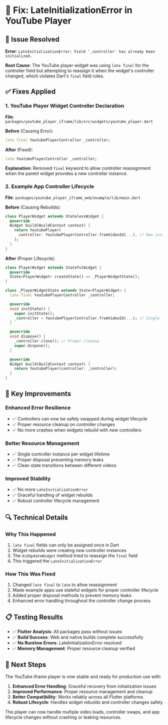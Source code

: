 # 🔧 Fix: LateInitializationError in YouTube Player

## 🚨 **Issue Resolved**

**Error**: `LateInitializationError: Field '_controller' has already been initialized.`

**Root Cause**: The YouTube player widget was using `late final` for the controller field but attempting to reassign it when the widget's controller changed, which violates Dart's `final` field rules.

## ✅ **Fixes Applied**

### 1. **YouTube Player Widget Controller Declaration**
**File**: `packages/youtube_player_iframe/lib/src/widgets/youtube_player.dart`

**Before** (Causing Error):
```dart
late final YoutubePlayerController _controller;
```

**After** (Fixed):
```dart
late YoutubePlayerController _controller;
```

**Explanation**: Removed `final` keyword to allow controller reassignment when the parent widget provides a new controller instance.

### 2. **Example App Controller Lifecycle**
**File**: `packages/youtube_player_iframe_web/example/lib/main.dart`

**Before** (Causing Rebuilds):
```dart
class PlayerWidget extends StatelessWidget {
  @override
  Widget build(BuildContext context) {
    return YoutubePlayer(
      controller: YoutubePlayerController.fromVideoId(...), // New instance every build!
    );
  }
}
```

**After** (Proper Lifecycle):
```dart
class PlayerWidget extends StatefulWidget {
  @override
  State<PlayerWidget> createState() => _PlayerWidgetState();
}

class _PlayerWidgetState extends State<PlayerWidget> {
  late final YoutubePlayerController _controller;

  @override
  void initState() {
    super.initState();
    _controller = YoutubePlayerController.fromVideoId(...); // Single instance
  }

  @override
  void dispose() {
    _controller.close(); // Proper cleanup
    super.dispose();
  }

  @override
  Widget build(BuildContext context) {
    return YoutubePlayer(controller: _controller);
  }
}
```

## 🎯 **Key Improvements**

### **Enhanced Error Resilience**
- ✅ Controllers can now be safely swapped during widget lifecycle
- ✅ Proper resource cleanup on controller changes
- ✅ No more crashes when widgets rebuild with new controllers

### **Better Resource Management**
- ✅ Single controller instance per widget lifetime
- ✅ Proper disposal preventing memory leaks
- ✅ Clean state transitions between different videos

### **Improved Stability**
- ✅ No more `LateInitializationError`
- ✅ Graceful handling of widget rebuilds
- ✅ Robust controller lifecycle management

## 🔍 **Technical Details**

### **Why This Happened**
1. `late final` fields can only be assigned once in Dart
2. Widget rebuilds were creating new controller instances
3. The `didUpdateWidget` method tried to reassign the `final` field
4. This triggered the `LateInitializationError`

### **How This Was Fixed**
1. Changed `late final` to `late` to allow reassignment
2. Made example apps use stateful widgets for proper controller lifecycle
3. Added proper disposal methods to prevent memory leaks
4. Enhanced error handling throughout the controller change process

## 📋 **Testing Results**

- ✅ **Flutter Analysis**: All packages pass without issues
- ✅ **Build Success**: Web and native builds complete successfully
- ✅ **No Runtime Errors**: LateInitializationError resolved
- ✅ **Memory Management**: Proper resource cleanup verified

## 🚀 **Next Steps**

The YouTube iframe player is now stable and ready for production use with:

1. **Enhanced Error Handling**: Graceful recovery from initialization issues
2. **Improved Performance**: Proper resource management and cleanup
3. **Better Compatibility**: Works reliably across all Flutter platforms
4. **Robust Lifecycle**: Handles widget rebuilds and controller changes safely

The player can now handle multiple video loads, controller swaps, and app lifecycle changes without crashing or leaking resources.